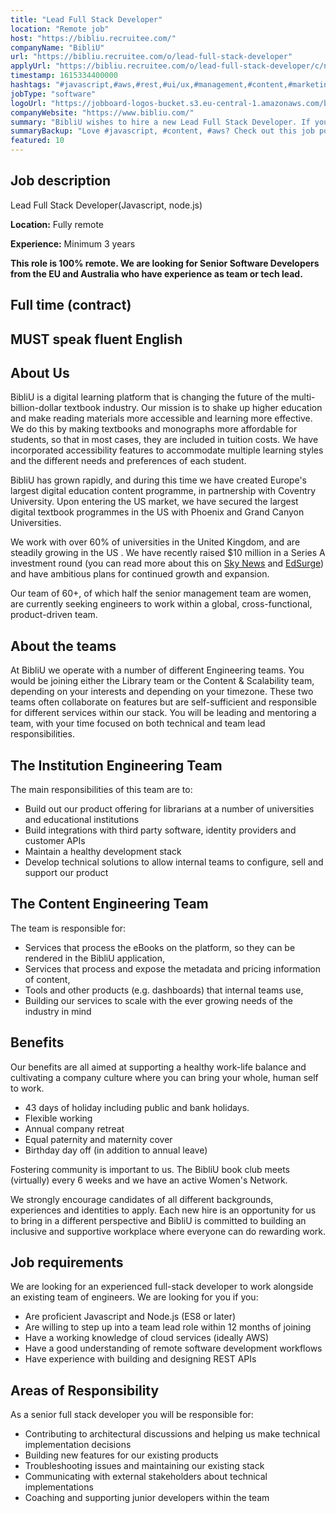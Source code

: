 ```yaml
---
title: "Lead Full Stack Developer"
location: "Remote job"
host: "https://bibliu.recruitee.com/"
companyName: "BibliU"
url: "https://bibliu.recruitee.com/o/lead-full-stack-developer"
applyUrl: "https://bibliu.recruitee.com/o/lead-full-stack-developer/c/new"
timestamp: 1615334400000
hashtags: "#javascript,#aws,#rest,#ui/ux,#management,#content,#marketing,#operations,#English"
jobType: "software"
logoUrl: "https://jobboard-logos-bucket.s3.eu-central-1.amazonaws.com/bibliu"
companyWebsite: "https://www.bibliu.com/"
summary: "BibliU wishes to hire a new Lead Full Stack Developer. If you have have experience with building and designing REST APIs, consider applying."
summaryBackup: "Love #javascript, #content, #aws? Check out this job post!"
featured: 10
---
```


## Job description

Lead Full Stack Developer(Javascript, node.js)

**Location:** Fully remote

**Experience:** Minimum 3 years 

**This role is 100% remote. We are looking for Senior Software Developers from the EU and Australia who have experience as team or tech lead.**

## Full time (contract)

## MUST speak fluent English

## About Us

BibliU is a digital learning platform that is changing the future of the multi-billion-dollar textbook industry. Our mission is to shake up higher education and make reading materials more accessible and learning more effective. We do this by making textbooks and monographs more affordable for students, so that in most cases, they are included in tuition costs. We have incorporated accessibility features to accommodate multiple learning styles and the different needs and preferences of each student.

BibliU has grown rapidly, and during this time we have created Europe's largest digital education content programme, in partnership with Coventry University. Upon entering the US market, we have secured the largest digital textbook programmes in the US with Phoenix and Grand Canyon Universities.

We work with over 60% of universities in the United Kingdom, and are steadily growing in the US . We have recently raised $10 million in a Series A investment round (you can read more about this on [Sky News](https://news.sky.com/story/innovation-agency-nesta-backs-uk-edtech-start-up-bibliu-11974089) and [EdSurge](https://www.edsurge.com/news/2020-04-17-bibliu-raises-10-million-to-scale-online-textbooks)) and have ambitious plans for continued growth and expansion.

Our team of 60+, of which half the senior management team are women, are currently seeking engineers to work within a global, cross-functional, product-driven team.

## About the teams

At BibliU we operate with a number of different Engineering teams. You would be joining either the Library team or the Content & Scalability team, depending on your interests and depending on your timezone. These two teams often collaborate on features but are self-sufficient and responsible for different services within our stack. You will be leading and mentoring a team, with your time focused on both technical and team lead responsibilities.

## The Institution Engineering Team

The main responsibilities of this team are to:

*   Build out our product offering for librarians at a number of universities and educational institutions
*   Build integrations with third party software, identity providers and customer APIs
*   Maintain a healthy development stack
*   Develop technical solutions to allow internal teams to configure, sell and support our product

## The Content Engineering Team

The team is responsible for:

*   Services that process the eBooks on the platform, so they can be rendered in the BibliU application,
*   Services that process and expose the metadata and pricing information of content,
*   Tools and other products (e.g. dashboards) that internal teams use,
*   Building our services to scale with the ever growing needs of the industry in mind

## Benefits

Our benefits are all aimed at supporting a healthy work-life balance and cultivating a company culture where you can bring your whole, human self to work.

*   43 days of holiday including public and bank holidays.
*   Flexible working
*   Annual company retreat
*   Equal paternity and maternity cover
*   Birthday day off (in addition to annual leave)

Fostering community is important to us. The BibliU book club meets (virtually) every 6 weeks and we have an active Women's Network.

We strongly encourage candidates of all different backgrounds, experiences and identities to apply. Each new hire is an opportunity for us to bring in a different perspective and BibliU is committed to building an inclusive and supportive workplace where everyone can do rewarding work.

## Job requirements

We are looking for an experienced full-stack developer to work alongside an existing team of engineers. We are looking for you if you:

*   Are proficient Javascript and Node.js (ES8 or later)
*   Are willing to step up into a team lead role within 12 months of joining
*   Have a working knowledge of cloud services (ideally AWS)
*   Have a good understanding of remote software development workflows
*   Have experience with building and designing REST APIs

## Areas of Responsibility

As a senior full stack developer you will be responsible for:

*   Contributing to architectural discussions and helping us make technical implementation decisions
*   Building new features for our existing products
*   Troubleshooting issues and maintaining our existing stack
*   Communicating with external stakeholders about technical implementations
*   Coaching and supporting junior developers within the team
